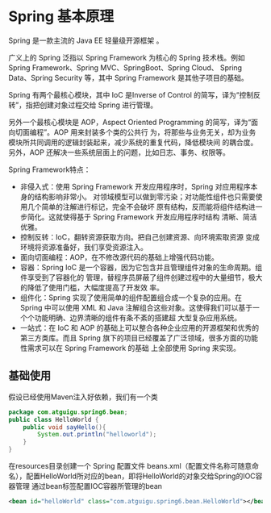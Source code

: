 # Spring 基本原理

Spring 是一款主流的 Java EE 轻量级开源框架 。

广义上的 Spring 泛指以 Spring Framework 为核心的 Spring 技术栈。例如 Spring Framework、Spring MVC、SpringBoot、Spring Cloud、 Spring Data、Spring Security 等，其中 Spring Framework 是其他子项目的基础。

Spring 有两个最核心模块，其中 IoC 是Inverse of Control 的简写，译为“控制反转”，指把创建对象过程交给 Spring 进行管理。 

另外一个最核心模块是 AOP，Aspect Oriented Programming 的简写，译为“面向切面编程”。AOP 用来封装多个类的公共行 为，将那些与业务无关，却为业务模块所共同调用的逻辑封装起来，减少系统的重复代码，降低模块间 的耦合度。另外，AOP 还解决一些系统层面上的问题，比如日志、事务、权限等。

Spring Framework特点：

- 非侵入式：使用 Spring Framework 开发应用程序时，Spring 对应用程序本身的结构影响非常小。 对领域模型可以做到零污染；对功能性组件也只需要使用几个简单的注解进行标记，完全不会破坏 原有结构，反而能将组件结构进一步简化。这就使得基于 Spring Framework 开发应用程序时结构 清晰、简洁优雅。 
- 控制反转：IoC，翻转资源获取方向。把自己创建资源、向环境索取资源 变成环境将资源准备好，我们享受资源注入。 
- 面向切面编程：AOP，在不修改源代码的基础上增强代码功能。 
- 容器：Spring IoC 是一个容器，因为它包含并且管理组件对象的生命周期。组件享受到了容器化的 管理，替程序员屏蔽了组件创建过程中的大量细节，极大的降低了使用门槛，大幅度提高了开发效 率。
-  组件化：Spring 实现了使用简单的组件配置组合成一个复杂的应用。在 Spring 中可以使用 XML 和 Java 注解组合这些对象。这使得我们可以基于一个个功能明确、边界清晰的组件有条不紊的搭建超 大型复杂应用系统。 
- 一站式：在 IoC 和 AOP 的基础上可以整合各种企业应用的开源框架和优秀的第三方类库。而且 Spring 旗下的项目已经覆盖了广泛领域，很多方面的功能性需求可以在 Spring Framework 的基础 上全部使用 Spring 来实现。

## 基础使用

假设已经使用Maven注入好依赖，我们有一个类

```java
package com.atguigu.spring6.bean;
public class HelloWorld {
    public void sayHello(){
    	System.out.println("helloworld");
    }
}
```

在resources目录创建一个 Spring 配置文件 beans.xml（配置文件名称可随意命名），配置HelloWorld所对应的bean，即将HelloWorld的对象交给Spring的IOC容器管理 通过bean标签配置IOC容器所管理的bean

```xml
<bean id="helloWorld" class="com.atguigu.spring6.bean.HelloWorld"></bean>
```

